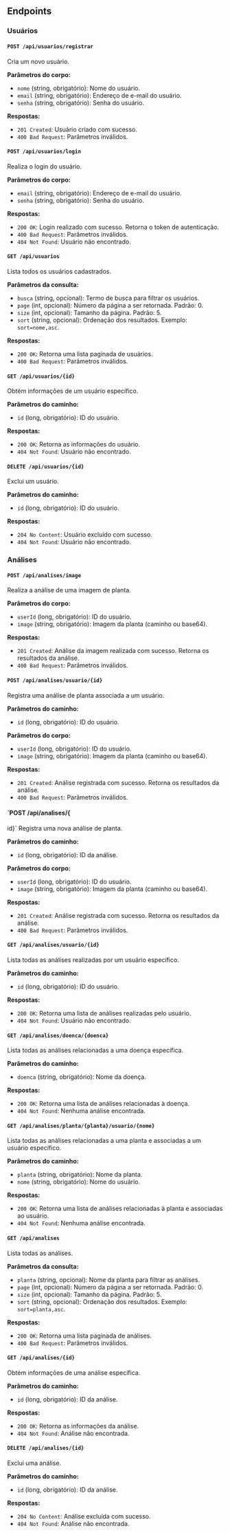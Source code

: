 ## Endpoints

### Usuários

#### `POST /api/usuarios/registrar`
Cria um novo usuário.

**Parâmetros do corpo:**
- `nome` (string, obrigatório): Nome do usuário.
- `email` (string, obrigatório): Endereço de e-mail do usuário.
- `senha` (string, obrigatório): Senha do usuário.

**Respostas:**
- `201 Created`: Usuário criado com sucesso.
- `400 Bad Request`: Parâmetros inválidos.

#### `POST /api/usuarios/login`
Realiza o login do usuário.

**Parâmetros do corpo:**
- `email` (string, obrigatório): Endereço de e-mail do usuário.
- `senha` (string, obrigatório): Senha do usuário.

**Respostas:**
- `200 OK`: Login realizado com sucesso. Retorna o token de autenticação.
- `400 Bad Request`: Parâmetros inválidos.
- `404 Not Found`: Usuário não encontrado.

#### `GET /api/usuarios`
Lista todos os usuários cadastrados.

**Parâmetros da consulta:**
- `busca` (string, opcional): Termo de busca para filtrar os usuários.
- `page` (int, opcional): Número da página a ser retornada. Padrão: 0.
- `size` (int, opcional): Tamanho da página. Padrão: 5.
- `sort` (string, opcional): Ordenação dos resultados. Exemplo: `sort=nome,asc`.

**Respostas:**
- `200 OK`: Retorna uma lista paginada de usuários.
- `400 Bad Request`: Parâmetros inválidos.

#### `GET /api/usuarios/{id}`
Obtém informações de um usuário específico.

**Parâmetros do caminho:**
- `id` (long, obrigatório): ID do usuário.

**Respostas:**
- `200 OK`: Retorna as informações do usuário.
- `404 Not Found`: Usuário não encontrado.

#### `DELETE /api/usuarios/{id}`
Exclui um usuário.

**Parâmetros do caminho:**
- `id` (long, obrigatório): ID do usuário.

**Respostas:**
- `204 No Content`: Usuário excluído com sucesso.
- `404 Not Found`: Usuário não encontrado.

### Análises

#### `POST /api/analises/image`
Realiza a análise de uma imagem de planta.

**Parâmetros do corpo:**
- `userId` (long, obrigatório): ID do usuário.
- `image` (string, obrigatório): Imagem da planta (caminho ou base64).

**Respostas:**
- `201 Created`: Análise da imagem realizada com sucesso. Retorna os resultados da análise.
- `400 Bad Request`: Parâmetros inválidos.

#### `POST /api/analises/usuario/{id}`
Registra uma análise de planta associada a um usuário.

**Parâmetros do caminho:**
- `id` (long, obrigatório): ID do usuário.

**Parâmetros do corpo:**
- `userId` (long, obrigatório): ID do usuário.
- `image` (string, obrigatório): Imagem da planta (caminho ou base64).

**Respostas:**
- `201 Created`: Análise registrada com sucesso. Retorna os resultados da análise.
- `400 Bad Request`: Parâmetros inválidos.

#### `POST /api/analises/{

id}`
Registra uma nova análise de planta.

**Parâmetros do caminho:**
- `id` (long, obrigatório): ID da análise.

**Parâmetros do corpo:**
- `userId` (long, obrigatório): ID do usuário.
- `image` (string, obrigatório): Imagem da planta (caminho ou base64).

**Respostas:**
- `201 Created`: Análise registrada com sucesso. Retorna os resultados da análise.
- `400 Bad Request`: Parâmetros inválidos.

#### `GET /api/analises/usuario/{id}`
Lista todas as análises realizadas por um usuário específico.

**Parâmetros do caminho:**
- `id` (long, obrigatório): ID do usuário.

**Respostas:**
- `200 OK`: Retorna uma lista de análises realizadas pelo usuário.
- `404 Not Found`: Usuário não encontrado.

#### `GET /api/analises/doenca/{doenca}`
Lista todas as análises relacionadas a uma doença específica.

**Parâmetros do caminho:**
- `doenca` (string, obrigatório): Nome da doença.

**Respostas:**
- `200 OK`: Retorna uma lista de análises relacionadas à doença.
- `404 Not Found`: Nenhuma análise encontrada.

#### `GET /api/analises/planta/{planta}/usuario/{nome}`
Lista todas as análises relacionadas a uma planta e associadas a um usuário específico.

**Parâmetros do caminho:**
- `planta` (string, obrigatório): Nome da planta.
- `nome` (string, obrigatório): Nome do usuário.

**Respostas:**
- `200 OK`: Retorna uma lista de análises relacionadas à planta e associadas ao usuário.
- `404 Not Found`: Nenhuma análise encontrada.

#### `GET /api/analises`
Lista todas as análises.

**Parâmetros da consulta:**
- `planta` (string, opcional): Nome da planta para filtrar as análises.
- `page` (int, opcional): Número da página a ser retornada. Padrão: 0.
- `size` (int, opcional): Tamanho da página. Padrão: 5.
- `sort` (string, opcional): Ordenação dos resultados. Exemplo: `sort=planta,asc`.

**Respostas:**
- `200 OK`: Retorna uma lista paginada de análises.
- `400 Bad Request`: Parâmetros inválidos.

#### `GET /api/analises/{id}`
Obtém informações de uma análise específica.

**Parâmetros do caminho:**
- `id` (long, obrigatório): ID da análise.

**Respostas:**
- `200 OK`: Retorna as informações da análise.
- `404 Not Found`: Análise não encontrada.

#### `DELETE /api/analises/{id}`
Exclui uma análise.

**Parâmetros do caminho:**
- `id` (long, obrigatório): ID da análise.

**Respostas:**
- `204 No Content`: Análise excluída com sucesso.
- `404 Not Found`: Análise não encontrada.
